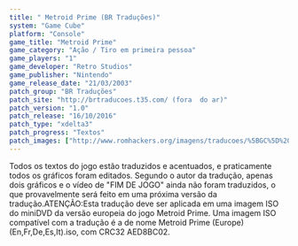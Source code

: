 ```yaml
---
title: " Metroid Prime (BR Traduções)"
system: "Game Cube"
platform: "Console"
game_title: "Metroid Prime"
game_category: "Ação / Tiro em primeira pessoa"
game_players: "1"
game_developer: "Retro Studios"
game_publisher: "Nintendo"
game_release_date: "21/03/2003"
patch_group: "BR Traduções"
patch_site: "http://brtraducoes.t35.com/ (fora  do ar)"
patch_version: "1.0"
patch_release: "16/10/2016"
patch_type: "xdelta3"
patch_progress: "Textos"
patch_images: ["http://www.romhackers.org/imagens/traducoes/%5BGC%5D%20Metroid%20Prime%20-%20BR%20Tradu%C3%A7%C3%B5es%20-%201.jpg","http://www.romhackers.org/imagens/traducoes/%5BGC%5D%20Metroid%20Prime%20-%20BR%20Tradu%C3%A7%C3%B5es%20-%202.jpg","http://www.romhackers.org/imagens/traducoes/%5BGC%5D%20Metroid%20Prime%20-%20BR%20Tradu%C3%A7%C3%B5es%20-%203.jpg"]
---
```

Todos os textos do jogo estão traduzidos e acentuados, e praticamente todos os gráficos foram editados. Segundo o autor da tradução, apenas dois gráficos e o vídeo de "FIM DE JOGO" ainda não foram traduzidos, o que provavelmente será feito em uma próxima versão da tradução.ATENÇÃO:Esta tradução deve ser aplicada em uma imagem ISO do miniDVD da versão europeia do jogo Metroid Prime. Uma imagem ISO compatível com a tradução é a de nome Metroid Prime (Europe) (En,Fr,De,Es,It).iso, com CRC32 AED8BC02.